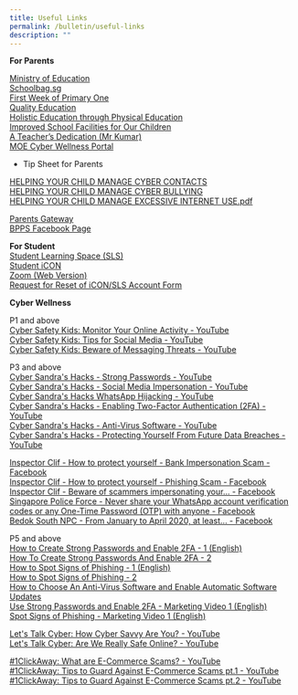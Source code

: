 ```yaml
---
title: Useful Links
permalink: /bulletin/useful-links
description: ""
---
```

**For Parents**

[Ministry of Education](https://www.moe.gov.sg/)<br>
[Schoolbag.sg](https://www.schoolbag.sg/)<br>
[First Week of Primary One](https://www.youtube.com/watch?v=ag0QWf_qf3c&list=TLH27ItYVfZS8TVUZCDJYDQNnYzMl6YS0c)<br>
[Quality Education](https://youtu.be/9RpSX50jOEU)<br>
[Holistic Education through Physical Education](https://www.youtube.com/watch?v=ndtAsIC1I6U)<br>
[Improved School Facilities for Our Children](https://www.youtube.com/watch?v=EuZRWps1AvU)<br>
[A Teacher’s Dedication (Mr Kumar)](https://www.youtube.com/watch?v=uRpFltRldUA)<br>
[MOE Cyber Wellness Portal](https://www.moe.gov.sg/programmes/cyber-wellness)<br>

- Tip Sheet for Parents

[HELPING YOUR CHILD MANAGE CYBER CONTACTS](/files/HELPING%20YOUR%20CHILD%20MANAGE%20CYBER%20CONTACTS.pdf)<br>
[HELPING YOUR CHILD MANAGE CYBER BULLYING](/files/HELPING%20YOUR%20CHILD%20MANAGE%20CYBER%20BULLYING.pdf)<br>
[HELPING YOUR CHILD MANAGE EXCESSIVE INTERNET USE.pdf](/files/HELPING%20YOUR%20CHILD%20MANAGE%20EXCESSIVE%20INTERNETUSE.pdf)

[Parents Gateway](https://pg.moe.edu.sg/faq)<br>
[BPPS Facebook Page](https://www.facebook.com/Bukit-Panjang-Primary-School-1770831119836874/)

**For Student**<br>
[Student Learning Space (SLS)](https://vle.learning.moe.edu.sg/login)<br>
[Student iCON](https://workspace.google.com/dashboard)<br>
[Zoom (Web Version)](https://zoom.us/)<br>
[Request for Reset of iCON/SLS Account Form](https://form.gov.sg/#!/61e4c58f80623800135f5afb)


**Cyber Wellness**

P1 and above<br>
[Cyber Safety Kids: Monitor Your Online Activity - YouTube](https://www.youtube.com/watch?v=38a88qFJLpE)<br>
[Cyber Safety Kids: Tips for Social Media - YouTube](https://www.youtube.com/watch?v=BTgvvsgp3Uo)<br>
[Cyber Safety Kids: Beware of Messaging Threats - YouTube](https://www.youtube.com/watch?v=AFhQJGzTViM)

P3 and above<br>
[Cyber Sandra's Hacks - Strong Passwords - YouTube](https://www.youtube.com/watch?v=7ya1t51lIcQ)<br>
[Cyber Sandra's Hacks - Social Media Impersonation - YouTube](https://www.youtube.com/watch?v=Ta6qq7wnpcA)<br>
[Cyber Sandra's Hacks WhatsApp Hijacking - YouTube](https://www.youtube.com/watch?v=IUJi6sKA3aM&feature=youtu.be)<br>
[Cyber Sandra's Hacks - Enabling Two-Factor Authentication (2FA) - YouTube](https://www.youtube.com/watch?v=Rz-l8MsTFxo)<br>
[Cyber Sandra's Hacks - Anti-Virus Software - YouTube](https://www.youtube.com/watch?v=7KM-cvKHKWE)<br>
[Cyber Sandra's Hacks - Protecting Yourself From Future Data Breaches - YouTube](https://www.youtube.com/watch?v=ayCrEM9iJBc)

[Inspector Clif - How to protect yourself - Bank Impersonation Scam - Facebook](https://www.facebook.com/InspectorClif/videos/822155718323225/?extid=CL-UNK-UNK-UNK-IOS_GK0T-GK1C&ref=sharing)<br>
[Inspector Clif - How to protect yourself - Phishing Scam - Facebook](https://www.facebook.com/InspectorClif/videos/3115769405133288/?extid=CL-UNK-UNK-UNK-IOS_GK0T-GK1C&ref=sharing)<br>
[Inspector Clif - Beware of scammers impersonating your... - Facebook](https://www.facebook.com/InspectorClif/videos/831327664023504/?extid=CL-UNK-UNK-UNK-IOS_GK0T-GK1C&ref=sharing)<br>
[Singapore Police Force - Never share your WhatsApp account verification codes or any One-Time Password (OTP) with anyone - Facebook](https://www.facebook.com/singaporepoliceforce/videos/708286759906333/?extid=CL-UNK-UNK-UNK-IOS_GK0T-GK1C)<br>
[Bedok South NPC - From January to April 2020, at least... - Facebook](https://www.facebook.com/BedokSouthNPC/videos/206356900701550/?extid=CL-UNK-UNK-UNK-IOS_GK0T-GK1C)

P5 and above<br>
[How to Create Strong Passwords and Enable 2FA - 1 (English)](https://youtu.be/cKUeW7Laqis)<br>
[How To Create Strong Passwords And Enable 2FA - 2](https://youtu.be/0DKAKC-MYY0)<br>
[How to Spot Signs of Phishing - 1 (English)](https://youtu.be/SawQL3w8rSc)<br>
[How to Spot Signs of Phishing - 2](https://youtu.be/P2BzN1h1nkI)<br>
[How to Choose An Anti-Virus Software and Enable Automatic Software Updates](https://youtu.be/q0Iz7ipyOrI)<br>
[Use Strong Passwords and Enable 2FA - Marketing Video 1 (English)](https://youtu.be/OUHbUiiw1Q4)<br>
[Spot Signs of Phishing - Marketing Video 1 (English)](https://youtu.be/THZpzRRfvs0)

[Let's Talk Cyber: How Cyber Savvy Are You? - YouTube](https://www.youtube.com/watch?v=jBbESe2-QpQ)<br>
[Let's Talk Cyber: Are We Really Safe Online? - YouTube](https://www.youtube.com/watch?v=8d8HG1X8m60)

[#1ClickAway: What are E-Commerce Scams? - YouTube](https://www.youtube.com/watch?v=uC1B_IjMSfc)<br>
[#1ClickAway: Tips to Guard Against E-Commerce Scams pt.1 - YouTube](https://www.youtube.com/watch?v=_n0rdY44yTI)<br>
[#1ClickAway: Tips to Guard Against E-Commerce Scams pt.2 - YouTube](https://www.youtube.com/watch?v=ijO0YvQkE5k)